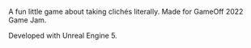 A fun little game about taking clichés literally. Made for GameOff 2022 Game Jam.

Developed with Unreal Engine 5.
